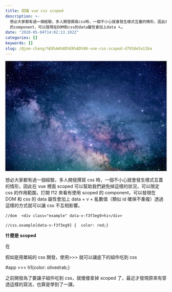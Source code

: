 ```yaml
---
title: 認識 vue css scoped
description: >-
  想必大家都有過一個經驗，多人開發撰寫css時，一個不小心就會發生樣式互蓋的情形，因此在vue裡面scoped可以幫助我們避免掉這樣的狀況，可以限定css的作用範圍，打開f12來看有使用scoped
  的component，可以發現在DOM和css的data屬性會加上data +…
date: "2020-05-04T14:02:13.102Z"
categories: []
keywords: []
slug: /@joe-chang/%E8%AA%8D%E8%AD%98-vue-css-scoped-d793de5a11ba
---
```


![](./img/1__QCFDDzRri5TbYnRWefOV9w.jpeg)

想必大家都有過一個經驗，多人開發撰寫 css 時，一個不小心就會發生樣式互蓋的情形，因此在 vue 裡面 scoped 可以幫助我們避免掉這樣的狀況，可以限定 css 的作用範圍，打開 f12 來看有使用 scoped 的 component，可以發現在 DOM 和 css 的 data 屬性會加上 data + v + 亂數值（類似 id 確保不重複）透過這樣的方式就可以讓 css 不互相影響。

```
//dom  <div class="example" data-v-f3f3eg9>hi</div>
```

```
//css.example[data-v-f3f3eg9] {  color: red;}
```

**什麼是 scoped**

在<style>上加上 scoped ，撰寫的 css(sass)就只會作用於這個 component，即使選擇器重複，也不會影響到其他 component。

但想必曾經有遇過一個情況是在父組件寫了 scoped，但是子組件吃不到父組件 css 的狀況。以下方例子來說，helloworld component 是無法吃到 h1{color：olivedrab}的，這時候就可以使用 **/deep/** （只適用於 scss/sass）如此一來，樣式就可以穿透到子組件。

<template>

   <div id="app">

     <img alt="Vue logo" src="./assets/logo.png">

     <HelloWorld />

   </div>

</template>

<script>

import HelloWorld from './components/HelloWorld.vue';

export default {

 name: 'App',

 components: {

   HelloWorld,

 },

};

</script>

<style lang="scss" scoped>

#app {

 font-family: Avenir, Helvetica, Arial, sans-serif;

 -webkit-font-smoothing: antialiased;

 -moz-osx-font-smoothing: grayscale;

 text-align: center;

 color: #2c3e50; 

 margin-top: 60px;

 & /deep/ h1{

 color: olivedrab;

}

}

</style>

假如是用單純的 css 開發，使用>>> 就可以讓底下的組件吃到 css

#app >>> h1{color: olivedrab;}

之前開發為了要讓子組件吃到 css，就傻傻拿掉 scoped 了，最近才發現原來有穿透這樣的寫法，也算是學到了一課。

